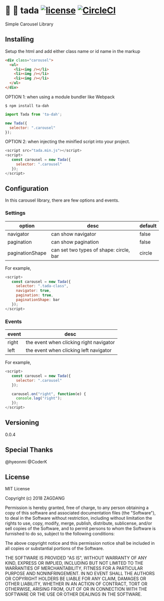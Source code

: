 # :tada: :carousel_horse: tada [![license](https://img.shields.io/github/license/desktop/desktop.svg?style=flat-square)](https://github.com/desktop/desktop/blob/master/LICENSE) [![CircleCI](https://circleci.com/gh/SE-Jr/tada.js/tree/develop.svg?style=svg)](https://circleci.com/gh/SE-Jr/tada.js/tree/develop)

Simple Carousel Library

## Installing

Setup the html and add either class name or id name in the markup
```html
<div class="carousel">
  <ul>
    <li><img /></li>
    <li><img /></li>
    <li><img /></li>
  </ul>
</div>
```

OPTION 1: when using a module bundler like Webpack

```shell
$ npm install ta-dah
```

```javascript
import Tada from 'ta-dah';

new Tada({
  selector: ".carousel"
});
```

OPTION 2: when injecting the minified script into your project.

```javascript
<script src="tada.min.js"></script>
<script>
   const carousel = new Tada({
     selector: ".carousel"
   });
</script>

```

## Configuration
In this carousel library, there are few options and events.

### Settings
| option          | desc | default |
|-----------------|------|---------|
| navigator       | can show navigator | false   |
| pagination      | can show pagination | false   |
| paginationShape | can set two types of shape: circle, bar | circle  |

For example,
```javascript
<script>
   const carousel = new Tada({
     selector: ".tada-class",
     navigator: true,
     pagination: true,
     paginationShape: bar
   });
</script>
```

### Events

| event | desc |
|-------|------|
| right |  the event when clicking right navigator     |
| left  |  the event when clicking left navigator    |

For example,

```javascript
<script>
   const carousel = new Tada({
     selector: ".carousel"
   });

   carousel.on("right", function(e) {
     console.log("right");
   });
</script>
```

## Versioning
0.0.4

## Special Thanks
@hyeonmi @CoderK

## License
MIT License

Copyright (c) 2018 ZAGDANG

Permission is hereby granted, free of charge, to any person obtaining a copy
of this software and associated documentation files (the "Software"), to deal
in the Software without restriction, including without limitation the rights
to use, copy, modify, merge, publish, distribute, sublicense, and/or sell
copies of the Software, and to permit persons to whom the Software is
furnished to do so, subject to the following conditions:

The above copyright notice and this permission notice shall be included in all
copies or substantial portions of the Software.

THE SOFTWARE IS PROVIDED "AS IS", WITHOUT WARRANTY OF ANY KIND, EXPRESS OR
IMPLIED, INCLUDING BUT NOT LIMITED TO THE WARRANTIES OF MERCHANTABILITY,
FITNESS FOR A PARTICULAR PURPOSE AND NONINFRINGEMENT. IN NO EVENT SHALL THE
AUTHORS OR COPYRIGHT HOLDERS BE LIABLE FOR ANY CLAIM, DAMAGES OR OTHER
LIABILITY, WHETHER IN AN ACTION OF CONTRACT, TORT OR OTHERWISE, ARISING FROM,
OUT OF OR IN CONNECTION WITH THE SOFTWARE OR THE USE OR OTHER DEALINGS IN THE
SOFTWARE.